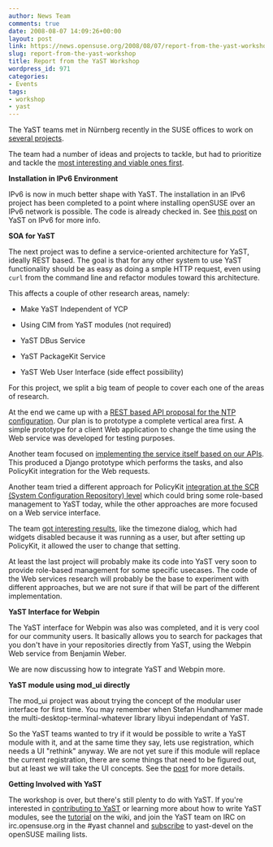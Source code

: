 ```yaml
---
author: News Team
comments: true
date: 2008-08-07 14:09:26+00:00
layout: post
link: https://news.opensuse.org/2008/08/07/report-from-the-yast-workshop/
slug: report-from-the-yast-workshop
title: Report from the YaST Workshop
wordpress_id: 971
categories:
- Events
tags:
- workshop
- yast
---
```


The YaST teams met in Nürnberg recently in the SUSE offices to work on [several projects](//en.opensuse.org/YaST/Events/Workshop_Nuremberg_2008).





The team had a number of ideas and projects to tackle, but had to prioritize and tackle the [most interesting and viable ones first](//en.opensuse.org/YaST/Events/Workshop_Nuremberg_2008).





**Installation in IPv6 Environment**





IPv6 is now in much better shape with YaST. The installation in an IPv6 project has been completed to a point where installing openSUSE over an IPv6 network is possible. The code is already checked in. See [this post](//mzugec.blogspot.com/2008/07/ipv6-network-applications.html) on YaST on IPv6 for more info.





**SOA for YaST**





The next project was to define a service-oriented architecture for YaST, ideally REST based. The goal is that for any other system to use YaST functionality should be as easy as doing a smple HTTP request, even using `curl` from the command line and refactor modules toward this architecture.





This affects a couple of other research areas, namely:







  * Make YaST Independent of YCP


  * Using CIM from YaST modules (not required)


  * YaST DBus Service


  * YaST PackageKit Service


  * YaST Web User Interface (side effect possibility)





For this project, we split a big team of people to cover each one of the areas of research.





At the end we came up with a [REST based API proposal for the NTP configuration](//en.opensuse.org/YaST/Research/YaaS/Team_2). Our plan is to prototype a complete vertical area first. A simple prototype for a client Web application to change the time using the Web service was developed for testing purposes.





Another team focused on [implementing the service itself based on our APIs](//en.opensuse.org/YaST/Research/YaaS/Team_3). This produced a Django prototype which performs the tasks, and also PolicyKit integration for the Web requests.





Another team tried a different approach for PolicyKit [integration at the SCR (System Configuration Repository) level](//en.opensuse.org/YaST/Research/YaaS/Team_4)  which could bring some role-based management to YaST today, while the other approaches are more focused on a Web service interface.





The team [got interesting results](//mvidner.blogspot.com/2008/07/yast-workshop-2008.html), like the timezone dialog, which had widgets disabled because it was running as a user, but after setting up PolicyKit, it allowed the user to change that setting.





At least the last project will probably make its code into YaST very soon to provide role-based management for some specific usecases. The code of the Web services research will probably be the base to experiment with different approaches, but we are not sure if that will be part of the different implementation.





**YaST Interface for Webpin**



The YaST interface for Webpin was also was completed, and it is very cool for our community users. It basically allows you to search for packages that you don't have in your repositories directly from YaST, using the Webpin Web service from Benjamin Weber.





We are now discussing how to integrate YaST and Webpin more.





**YaST module using mod_ui directly**



The mod_ui project was about trying the concept of the modular user interface for first time. You may remember when Stefan Hundhammer made the multi-desktop-terminal-whatever library libyui independant of YaST.





So the YaST teams wanted to try if it would be possible to write a YaST module with it, and at the same time they say, lets use registration, which needs a UI "rethink" anyway. We are not yet sure if this module will replace the current registration, there are some things that need to be figured out, but at least we will take the UI concepts. See the [post](//lizards.opensuse.org/2008/07/15/yast-module-the-c-way/) for more details.





**Getting Involved with YaST**





The workshop is over, but there's still plenty to do with YaST. If you're interested in [contributing to YaST](//en.opensuse.org/YaST_Development) or learning more about how to write YaST modules, see the [tutorial](//en.opensuse.org/YaST/Tutorials/Simple_YaST_Module) on the wiki, and join the YaST team on IRC on irc.opensuse.org in the #yast channel and [subscribe](mailto:yast-devel+subscribe@opensuse.org) to yast-devel on the openSUSE mailing lists.
